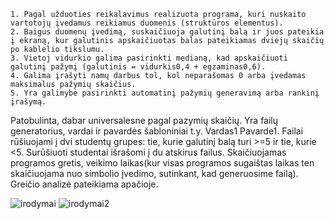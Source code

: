 
    1. Pagal užduoties reikalavimus realizuota programa, kuri nuskaito vartotojų įvedamus reikiamus duomenis (struktūros elementus).
    2. Baigus duomenų įvedimą, suskaičiuoja galutinį balą ir juos pateikia į ekraną, kur galutinis apskaičiuotas balas pateikiamas dviejų skaičių po kablelio tikslumu.
    3. Vietoj vidurkio galima pasirinkti medianą, kad apskaičiuoti galutinį pažymį (galutinis = vidurkis0,4 + egzaminas0,6).
    4. Galima įrašyti namų darbus tol, kol neparašomas 0 arba įvedamas maksimalus pažymių skaičius.
    5. Yra galimybė pasirinkti automatinį pažymių generavimą arba rankinį įrašymą.
    
   Patobulinta, dabar universalesne pagal pazymių skaičių. Yra failų generatorius, vardai ir pavardės šabloniniai t.y. Vardas1 Pavarde1.
   Failai rūšiuojami į dvi studentų grupes: tie, kurie galutinį balą turi >=5 ir tie, kurie <5.
   Surūšiuoti studentai išrašomi į du atskirus failus.
   Skaičiuojamas programos gretis, veikimo laikas(kur visas programos sugaištas laikas ten skaičiuojama nuo simbolio įvedimo, sutinkant, kad generuosime failą).
   Greičio analizė pateikiama apačioje.
   
  



![irodymai](https://user-images.githubusercontent.com/92160605/159171872-f7470449-da17-4ce8-95a7-bd8f8b912211.png)
![irodymai2](https://user-images.githubusercontent.com/92160605/159171877-be55ead1-298c-428c-bee9-4fd30c6c389f.png)

